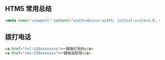 ## HTM5 常用<meta>总结
```html
<meta name="viewport" content="width=device-width, initial-scale=1.0, maximum-scale=1.0, user-scalable=0">
```

## 拨打电话
```html
<a href="tel:139xxxxxxxx">一键拨打号码</a>
<a href="sms:139xxxxxxx">一键发送短信</a>
```
